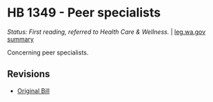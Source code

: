 # HB 1349 - Peer specialists
*Status: First reading, referred to Health Care & Wellness.* | [leg.wa.gov summary](https://app.leg.wa.gov/billsummary?BillNumber=1349&Year=2021)

Concerning peer specialists.

## Revisions
* [Original Bill](1/)
